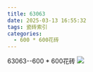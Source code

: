 ```yaml
---
title: 63063
date: 2025-03-13 16:55:32
tags: 瓷砖索引
categories:
  - 600 * 600花砖
---
```


63063--600 * 600花砖
![](/img/ceramic/600_600huazhuan/63063.jpg)